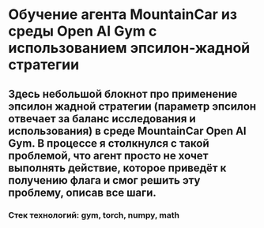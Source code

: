 # Обучение агента MountainCar из среды Open AI Gym с использованием эпсилон-жадной стратегии

## Здесь небольшой блокнот про применение эпсилон жадной стратегии (параметр эпсилон отвечает за баланс исследования и использования) в среде MountainCar Open AI Gym. В процессе я столкнулся с такой проблемой, что агент просто не хочет выполнять действие, которое приведёт к получению флага и смог решить эту проблему, описав все шаги.

### Стек технологий: gym, torch, numpy, math
